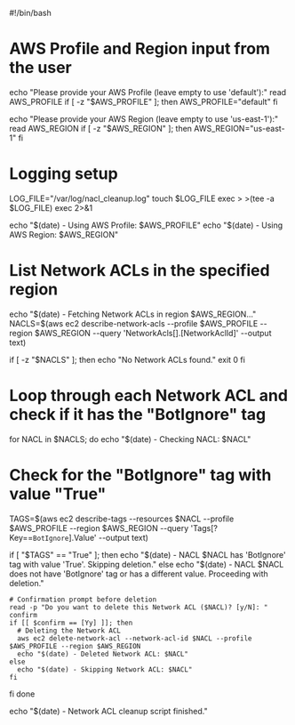#!/bin/bash

# AWS Profile and Region input from the user
echo "Please provide your AWS Profile (leave empty to use 'default'):"
read AWS_PROFILE
if [ -z "$AWS_PROFILE" ]; then
  AWS_PROFILE="default"
fi

echo "Please provide your AWS Region (leave empty to use 'us-east-1'):"
read AWS_REGION
if [ -z "$AWS_REGION" ]; then
  AWS_REGION="us-east-1"
fi

# Logging setup
LOG_FILE="/var/log/nacl_cleanup.log"
touch $LOG_FILE
exec > >(tee -a $LOG_FILE)
exec 2>&1

echo "$(date) - Using AWS Profile: $AWS_PROFILE"
echo "$(date) - Using AWS Region: $AWS_REGION"

# List Network ACLs in the specified region
echo "$(date) - Fetching Network ACLs in region $AWS_REGION..."
NACLS=$(aws ec2 describe-network-acls --profile $AWS_PROFILE --region $AWS_REGION --query 'NetworkAcls[].[NetworkAclId]' --output text)

if [ -z "$NACLS" ]; then
  echo "No Network ACLs found."
  exit 0
fi

# Loop through each Network ACL and check if it has the "BotIgnore" tag
for NACL in $NACLS; do
  echo "$(date) - Checking NACL: $NACL"

  # Check for the "BotIgnore" tag with value "True"
  TAGS=$(aws ec2 describe-tags --resources $NACL --profile $AWS_PROFILE --region $AWS_REGION --query 'Tags[?Key==`BotIgnore`].Value' --output text)

  if [ "$TAGS" == "True" ]; then
    echo "$(date) - NACL $NACL has 'BotIgnore' tag with value 'True'. Skipping deletion."
  else
    echo "$(date) - NACL $NACL does not have 'BotIgnore' tag or has a different value. Proceeding with deletion."

    # Confirmation prompt before deletion
    read -p "Do you want to delete this Network ACL ($NACL)? [y/N]: " confirm
    if [[ $confirm == [Yy] ]]; then
      # Deleting the Network ACL
      aws ec2 delete-network-acl --network-acl-id $NACL --profile $AWS_PROFILE --region $AWS_REGION
      echo "$(date) - Deleted Network ACL: $NACL"
    else
      echo "$(date) - Skipping Network ACL: $NACL"
    fi
  fi
done

echo "$(date) - Network ACL cleanup script finished."

